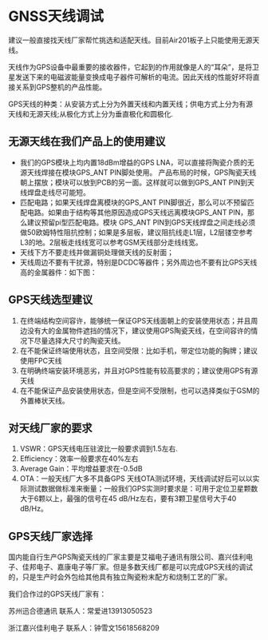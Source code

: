 # GNSS天线调试

建议一般直接找天线厂家帮忙挑选和适配天线。目前Air201板子上只能使用无源天线。

天线作为GPS设备中最重要的接收器件，它起到的作用就像是人的“耳朵”，是将卫星发送下来的电磁波能量变换成电子器件可解析的电流。因此天线的性能好坏将直接关系到GPS整机的产品性能。

GPS天线的种类：从安装方式上分为外置天线和内置天线；供电方式上分为有源天线和无源天线;从极化方式上分为垂直极化和圆极化.

## 无源天线在我们产品上的使用建议

- 我们的GPS模块上均内置18dBm增益的GPS LNA，可以直接将陶瓷介质的无源天线焊接在模块GPS_ANT PIN脚处使用。 产品布局的时候，GPS陶瓷天线朝上摆放；模块可以放到PCB的另一面。这样就可以做到GPS_ANT PIN到天线焊盘走线尽可能短。
- 匹配电路；如果天线焊盘离模块的GPS_ANT PIN脚很近，那么可以不预留匹配电路。如果由于结构等其他原因造成GPS天线远离模块GPS_ANT PIN，那么建议预留pi型匹配电路。模块 GPS_ANT PIN到GPS天线焊盘之间走线必须做50欧姆特性阻抗控制；如果是多层板，建议阻抗线走L1层，L2层镂空参考L3的地。2层板走线线宽可以参考GSM天线部分走线线宽。
- 天线下方不要走线并做漏铜处理做天线的反射面；
- 天线周边不要有干扰源，特别是DCDC等器件；另外周边也不要有比GPS天线高的金属器件：如下图：

## GPS天线选型建议

1. 在终端结构空间容许，能够统一保证GPS天线面朝上的安装使用状态；并且周边没有大的金属物件遮挡的情况下，建议使用GPS陶瓷天线，在空间容许的情况下尽量选择大尺寸的陶瓷天线。
2. 在不能保证终端使用状态，且空间受限：比如手机，带定位功能的胸牌；建议使用FPC天线
3. 在明确终端安装环境恶劣，并且对GPS性能有较高要求的；建议使用GPS有源天线
4. 在不能保证产品安装使用状态，但是空间不受限制，也可以选择类似于GSM的外置棒状天线。

## 对天线厂家的要求

1. VSWR：GPS天线电压驻波比一般要求调到1.5左右.
2. Efficiency：效率一般要求在40%左右
3. Average Gain：平均增益要求在-0.5dB
4. OTA：一般天线厂大多不具备GPS 天线OTA测试环境，天线调试好后可以以实际测试数据做标准来衡量；一般我们GPS实测时要求是：可用于定位卫星颗数大于6颗以上，最强的信号在45 dB/Hz左右，要有3颗卫星信号大于40 dB/Hz。

## GPS天线厂家选择

国内能自行生产GPS陶瓷天线的厂家主要是艾福电子通讯有限公司、嘉兴佳利电子、佳邦电子、嘉康电子等厂家。但是多数天线厂都是可以完成GPS天线的调试的，只是生产时会外包给其他具有独立陶瓷粉末配方和烧制工艺的厂家。

我们合作过的GPS天线厂家有：

苏州迅合德通讯 联系人：常爱进13913050523

浙江嘉兴佳利电子 联系人：钟雪文15618568209
